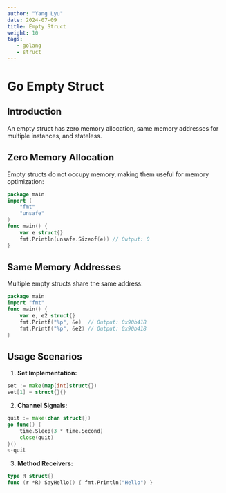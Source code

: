 ```yaml
---
author: "Yang Lyu"
date: 2024-07-09
title: Empty Struct
weight: 10
tags:
   - golang
   - struct
---
```

# Go Empty Struct

## Introduction

An empty struct has zero memory allocation, same memory addresses for multiple instances, and stateless.

## Zero Memory Allocation

Empty structs do not occupy memory, making them useful for memory optimization:

```go
package main
import (
    "fmt"
    "unsafe"
)
func main() {
    var e struct{}
    fmt.Println(unsafe.Sizeof(e)) // Output: 0
}
```

## Same Memory Addresses

Multiple empty structs share the same address:

```go
package main
import "fmt"
func main() {
    var e, e2 struct{}
    fmt.Printf("%p", &e)  // Output: 0x90b418
    fmt.Printf("%p", &e2) // Output: 0x90b418
}
```

## Usage Scenarios

1. **Set Implementation:**

```go
set := make(map[int]struct{})
set[1] = struct{}{}
```

2. **Channel Signals:**

```go
quit := make(chan struct{})
go func() {
    time.Sleep(3 * time.Second)
    close(quit)
}()
<-quit
```

3. **Method Receivers:**

```go
type R struct{}
func (r *R) SayHello() { fmt.Println("Hello") }
```

